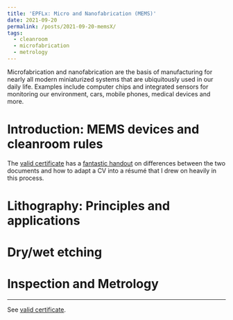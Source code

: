 ```yaml
---
title: 'EPFLx: Micro and Nanofabrication (MEMS)'
date: 2021-09-20
permalink: /posts/2021-09-20-memsX/
tags:
  - cleanroom
  - microfabrication
  - metrology
---
```


Microfabrication and nanofabrication are the basis of manufacturing for nearly all modern miniaturized systems that are ubiquitously used in our daily life. Examples include computer chips and integrated sensors for monitoring our environment, cars, mobile phones, medical devices and more.

# Introduction: MEMS devices and cleanroom rules
The [valid certificate](https://courses.edx.org/certificates/5266f05454de438182c8374b82e669e6) has a [fantastic handout](https://students.wustl.edu/wp-content/uploads/2021/02/Resumes-and-CVs-2021-Final-1.pdf) on differences between the two documents and how to adapt a CV into a résumé that I drew on heavily in this process.

# Lithography: Principles and applications


# Dry/wet etching



# Inspection and Metrology


------

See [valid certificate](https://courses.edx.org/certificates/5266f05454de438182c8374b82e669e6).
